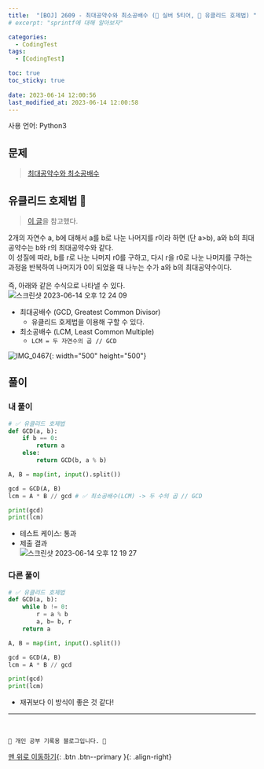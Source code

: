 ```yaml
---
title:  "[BOJ] 2609 - 최대공약수와 최소공배수 (🥈 실버 5티어, 🌟 유클리드 호제법) "
# excerpt: "sprintf에 대해 알아보자"

categories:
  - CodingTest
tags:
  - [CodingTest]

toc: true
toc_sticky: true
 
date: 2023-06-14 12:00:56
last_modified_at: 2023-06-14 12:00:58
---
```


사용 언어: Python3

## 문제
> [최대공약수와 최소공배수](https://www.acmicpc.net/problem/2609)

## 유클리드 호제법 🌟
> [이 글](https://myjamong.tistory.com/138)을 참고했다.

2개의 자연수  a, b에 대해서 a를 b로 나눈 나머지를 r이라 하면 (단 a>b), a와 b의 최대공약수는 b와 r의 최대공약수와 같다. <br>
이 성질에 따라, b를 r로 나눈 나머지 r0를 구하고, 다시 r을 r0로 나눈 나머지를 구하는 과정을 반복하여 나머지가 0이 되었을 때 나누는 수가 a와 b의 최대공약수이다.<br><br>
즉, 아래와 같은 수식으로 나타낼 수 있다.<br>
![스크린샷 2023-06-14 오후 12 24 09](https://github.com/minju412/jenkins-test/assets/59405576/c421dabe-7c87-411e-b421-dbb941818a71)

- 최대공배수 (GCD, Greatest Common Divisor)
  - 유클리드 호제법을 이용해 구할 수 있다.
- 최소공배수 (LCM, Least Common Multiple)
  - `LCM = 두 자연수의 곱 // GCD`

![IMG_0467](https://github.com/minju412/jenkins-test/assets/59405576/209a3150-9b56-4dd4-9f7e-5c9f6d5c2585){: width="500" height="500"}

## 풀이
### 내 풀이
```py
# ✅ 유클리드 호제법
def GCD(a, b):
    if b == 0:
        return a
    else:
        return GCD(b, a % b)

A, B = map(int, input().split())

gcd = GCD(A, B)
lcm = A * B // gcd # ✅ 최소공배수(LCM) -> 두 수의 곱 // GCD

print(gcd)
print(lcm)
```
- 테스트 케이스: 통과
- 제출 결과<br>
![스크린샷 2023-06-14 오후 12 19 27](https://github.com/minju412/jenkins-test/assets/59405576/dc0eea56-a5f0-4f61-b91a-227cd773597a)


### 다른 풀이
```py
# ✅ 유클리드 호제법
def GCD(a, b):
    while b != 0:
        r = a % b
        a, b= b, r
    return a

A, B = map(int, input().split())

gcd = GCD(A, B)
lcm = A * B // gcd

print(gcd)
print(lcm)
```
- 재귀보다 이 방식이 좋은 것 같다!







***
<br>


    💛 개인 공부 기록용 블로그입니다. 👻

[맨 위로 이동하기](#){: .btn .btn--primary }{: .align-right}